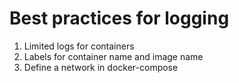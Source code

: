 # Best practices for logging
1) Limited logs for containers
2) Labels for container name and image name
3) Define a network in docker-compose
